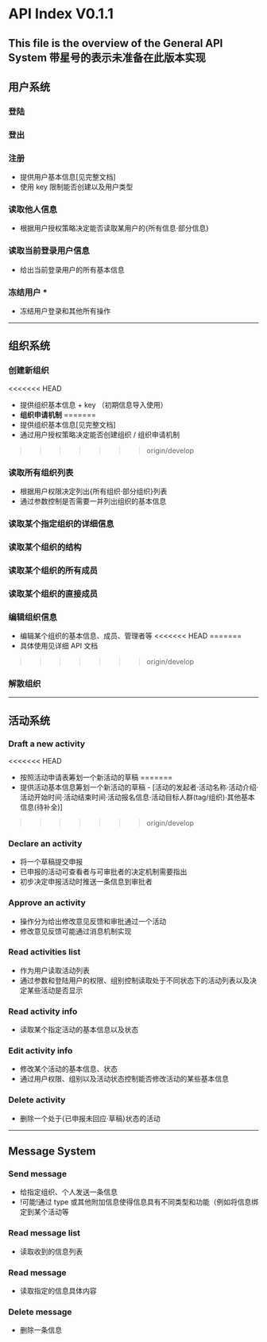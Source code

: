 # API Index V0.1.1
 This file is the overview of the General API System
 带星号的表示未准备在此版本实现
---
## 用户系统
### 登陆
### 登出
### 注册
 - 提供用户基本信息[见完整文档]
 - 使用 key 限制能否创建以及用户类型

### 读取他人信息
 - 根据用户授权策略决定能否读取某用户的{所有信息·部分信息}

### 读取当前登录用户信息
 - 给出当前登录用户的所有基本信息

### 冻结用户 *
 - 冻结用户登录和其他所有操作

---
## 组织系统
### 创建新组织
<<<<<<< HEAD
 - 提供组织基本信息 + key （初期信息导入使用）
 - **组织申请机制**
=======
 - 提供组织基本信息[见完整文档]
 - 通过用户授权策略决定能否创建组织 / 组织申请机制
>>>>>>> origin/develop

### 读取所有组织列表
 - 根据用户权限决定列出{所有组织·部分组织}列表
 - 通过参数控制是否需要一并列出组织的基本信息

### 读取某个指定组织的详细信息
### 读取某个组织的结构
### 读取某个组织的所有成员
### 读取某个组织的直接成员

### 编辑组织信息
 - 编辑某个组织的基本信息、成员、管理者等
<<<<<<< HEAD
=======
 - 具体使用见详细 API 文档
>>>>>>> origin/develop

### 解散组织

---
## 活动系统
### Draft a new activity
<<<<<<< HEAD
 - 按照活动申请表筹划一个新活动的草稿
=======
 - 提供活动基本信息筹划一个新活动的草稿
 		- [活动的发起者·活动名称·活动介绍·活动开始时间·活动结束时间·活动报名信息·活动目标人群(tag/组织)·其他基本信息(待补全)]
>>>>>>> origin/develop

### Declare an activity
 - 将一个草稿提交申报
 - 已申报的活动可查看者与可审批者的决定机制需要指出
 - 初步决定申报活动时推送一条信息到审批者

### Approve an activity
 - 操作分为给出修改意见反馈和审批通过一个活动
 - 修改意见反馈可能通过消息机制实现

### Read activities list
 - 作为用户读取活动列表
 - 通过参数和登陆用户的权限、组别控制读取处于不同状态下的活动列表以及决定某些活动是否显示

### Read activity info
 - 读取某个指定活动的基本信息以及状态

### Edit activity info
 - 修改某个活动的基本信息、状态
 - 通过用户权限、组别以及活动状态控制能否修改活动的某些基本信息

### Delete activity
 - 删除一个处于{已申报未回应·草稿}状态的活动

---
## Message System
### Send message
 - 给指定组织、个人发送一条信息
 - !可能!通过 type 或其他附加信息使得信息具有不同类型和功能（例如将信息绑定到某个活动等

### Read message list
 - 读取收到的信息列表

### Read message
 - 读取指定的信息具体内容

### Delete message
 - 删除一条信息
